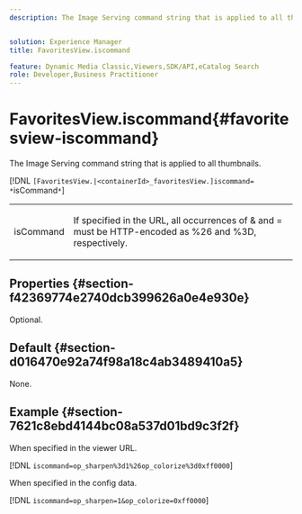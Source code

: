 ```yaml
---
description: The Image Serving command string that is applied to all thumbnails.


solution: Experience Manager
title: FavoritesView.iscommand

feature: Dynamic Media Classic,Viewers,SDK/API,eCatalog Search
role: Developer,Business Practitioner
---
```


# FavoritesView.iscommand{#favoritesview-iscommand}

The Image Serving command string that is applied to all thumbnails.

[!DNL `[FavoritesView.|<containerId>_favoritesView.]iscommand= *`isCommand`*`]

<table id="table_2B109D2F91E64B5382B31921C3780FA5"> 
 <tbody> 
  <tr> 
   <td colname="col1"> <p><span class="codeph"><span class="varname"> isCommand</span></span> </p> </td> 
   <td colname="col2"> <p> If specified in the URL, all occurrences of <span class="codeph"> &amp;</span> and <span class="codeph"> =</span> must be HTTP-encoded as <span class="codeph"> %26</span> and <span class="codeph"> %3D</span>, respectively. </p> </td> 
  </tr> 
 </tbody> 
</table>

## Properties {#section-f42369774e2740dcb399626a0e4e930e}

Optional.

## Default {#section-d016470e92a74f98a18c4ab3489410a5}

None.

## Example {#section-7621c8ebd4144bc08a537d01bd9c3f2f}

When specified in the viewer URL.

[!DNL `iscommand=op_sharpen%3d1%26op_colorize%3d0xff0000`]

When specified in the config data.

[!DNL `iscommand=op_sharpen=1&op_colorize=0xff0000`] 
